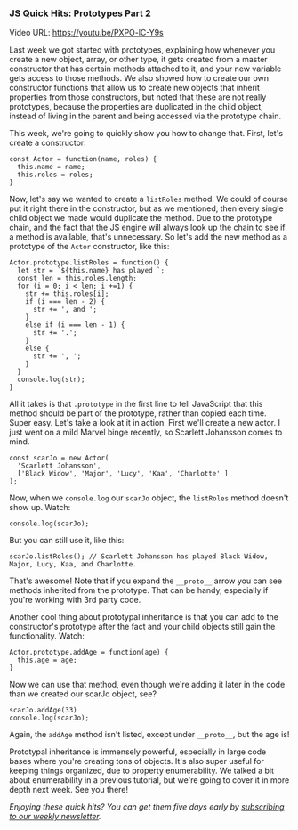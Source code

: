### JS Quick Hits: Prototypes Part 2

Video URL: https://youtu.be/PXPO-lC-Y9s

Last week we got started with prototypes, explaining how whenever you create a new object, array, or other type, it gets created from a master constructor that has certain methods attached to it, and your new variable gets access to those methods. We also showed how to create our own constructor functions that allow us to create new objects that inherit properties from those constructors, but noted that these are not really prototypes, because the properties are duplicated in the child object, instead of living in the parent and being accessed via the prototype chain.

This week, we're going to quickly show you how to change that. First, let's create a constructor:

```
const Actor = function(name, roles) {
  this.name = name;
  this.roles = roles;
}
```

Now, let's say we wanted to create a `listRoles` method. We could of course put it right there in the constructor, but as we mentioned, then every single child object we made would duplicate the method. Due to the prototype chain, and the fact that the JS engine will always look up the chain to see if a method is available, that's unnecessary. So let's add the new method as a prototype of the `Actor` constructor, like this:

```
Actor.prototype.listRoles = function() {
  let str = `${this.name} has played `;
  const len = this.roles.length;
  for (i = 0; i < len; i +=1) {
    str += this.roles[i];
    if (i === len - 2) {
      str += ', and ';
    }
    else if (i === len - 1) {
      str += '.';
    }
    else {
      str += ', ';
    }
  }
  console.log(str);
}
```

All it takes is that `.prototype` in the first line to tell JavaScript that this method should be part of the prototype, rather than copied each time. Super easy. Let's take a look at it in action. First we'll create a new actor. I just went on a mild Marvel binge recently, so Scarlett Johansson comes to mind.

```
const scarJo = new Actor(
  'Scarlett Johansson',
  ['Black Widow', 'Major', 'Lucy', 'Kaa', 'Charlotte' ]
);
```

Now, when we `console.log` our `scarJo` object, the `listRoles` method doesn't show up. Watch:

```
console.log(scarJo);
```

But you can still use it, like this:

```
scarJo.listRoles(); // Scarlett Johansson has played Black Widow, Major, Lucy, Kaa, and Charlotte.
```

That's awesome! Note that if you expand the `__proto__` arrow you can see methods inherited from the prototype. That can be handy, especially if you're working with 3rd party code.

Another cool thing about prototypal inheritance is that you can add to the constructor's prototype after the fact and your child objects still gain the functionality. Watch:

```
Actor.prototype.addAge = function(age) {
  this.age = age;
}
```

Now we can use that method, even though we're adding it later in the code than we created our scarJo object, see?

```
scarJo.addAge(33)
console.log(scarJo);
```

Again, the `addAge` method isn't listed, except under `__proto__`, but the age is!

Prototypal inheritance is immensely powerful, especially in large code bases where you're creating tons of objects. It's also super useful for keeping things organized, due to property enumerability. We talked a bit about enumerability in a previous tutorial, but we're going to cover it in more depth next week. See you there!

*Enjoying these quick hits? You can get them five days early by [subscribing to our weekly newsletter](https://closebrace.com/newsletter/subscribe).*